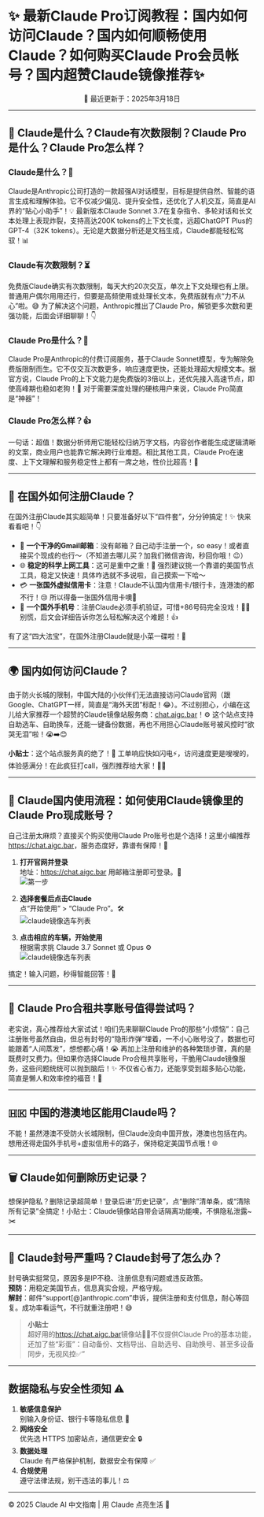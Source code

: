 # ✨ 最新Claude Pro订阅教程：国内如何访问Claude？国内如何顺畅使用Claude？如何购买Claude Pro会员帐号？国内超赞Claude镜像推荐✨

<p align="center">📅 最近更新于：2025年3月18日</p>

---

## 🌟 Claude是什么？Claude有次数限制？Claude Pro是什么？Claude Pro怎么样？

### Claude是什么？🤔
Claude是Anthropic公司打造的一款超强AI对话模型，目标是提供自然、智能的语言生成和理解体验。它不仅减少偏见、提升安全性，还优化了人机交互，简直是AI界的“贴心小助手”！💡 最新版本Claude Sonnet 3.7在复杂指令、多轮对话和长文本处理上表现炸裂，支持高达200K tokens的上下文长度，远超ChatGPT Plus的GPT-4（32K tokens）。无论是大数据分析还是文档生成，Claude都能轻松驾驭！📊

### Claude有次数限制？⏳
免费版Claude确实有次数限制，每天大约20次交互，单次上下文处理也有上限。普通用户偶尔用用还行，但要是高频使用或处理长文本，免费版就有点“力不从心”啦。😅 为了解决这个问题，Anthropic推出了Claude Pro，解锁更多次数和更强功能，后面会详细聊聊！👇

### Claude Pro是什么？🚀
Claude Pro是Anthropic的付费订阅服务，基于Claude Sonnet模型，专为解除免费版限制而生。它不仅交互次数更多，响应速度更快，还能处理超大规模文本。据官方说，Claude Pro的上下文能力是免费版的3倍以上，还优先接入高速节点，即使高峰期也稳如老狗！🐶 对于需要深度处理的硬核用户来说，Claude Pro简直是“神器”！

### Claude Pro怎么样？👍
一句话：超值！数据分析师用它能轻松归纳万字文档，内容创作者能生成逻辑清晰的文案，商业用户也能靠它解决跨行业难题。相比其他工具，Claude Pro在速度、上下文理解和服务稳定性上都有一席之地，性价比超高！💸

---
## 🗽 在国外如何注册Claude？

在国外注册Claude其实超简单！只要准备好以下“四件套”，分分钟搞定！✨ 快来看看吧！👇

- 📧 **一个干净的Gmail邮箱**：没有邮箱？自己动手注册一个，so easy！或者直接买个现成的也行～（不知道去哪儿买？加我们微信咨询，秒回你哦！😉）  
- 🌐 **稳定的科学上网工具**：这可是重中之重！🔑 强烈建议挑一个靠谱的美国节点工具，稳定又快速！具体咋选就不多说啦，自己摸索一下哈～  
- 💳 **一张国外虚拟信用卡**：注意！Claude不认国内信用卡/银行卡，连港澳的都不行！😢 所以得备一张国外信用卡噢🚀  
- 📱 **一个国外手机号**：注册Claude必须手机验证，可惜+86号码完全没戏！🙅‍♂️ 别慌，后文会详细告诉你怎么轻松解决这个难题！👍  

有了这“四大法宝”，在国外注册Claude就是小菜一碟啦！🎉

---

## 🌍 国内如何访问Claude？

由于防火长城的限制，中国大陆的小伙伴们无法直接访问Claude官网（跟Google、ChatGPT一样，简直是“海外天团”标配！😂）。不过别担心，小编在这儿给大家推荐一个超赞的Claude镜像站服务商：<a href="https://chat.aigc.bar/list/#/home">chat.aigc.bar</a>！⚙️ 这个站点支持自助选车、自助换车，还能一键备份数据，再也不用担心Claude账号被风控时“欲哭无泪”啦！😭➡️😊

**小贴士**：这个站点服务真的绝了！💯 工单响应快如闪电⚡，访问速度更是嗖嗖的，体验感满分！在此疯狂打call，强烈推荐给大家！💐✨

---

## 🛒 Claude国内使用流程：如何使用Claude镜像里的Claude Pro现成账号？

自己注册太麻烦？直接买个购买使用Claude Pro账号也是个选择！这里小编推荐<a href="https://chat.aigc.bar/list/#/home">https://chat.aigc.bar</a>，服务态度好，靠谱有保障！🌟

1. **打开官网并登录**  
   地址：<a href="https://chat.aigc.bar/list/#/home">https://chat.aigc.bar</a> 
   用邮箱注册即可登录。📲  
   ![第一步](./images/chataigcbar.png)

2. **选择套餐后点击Claude**  
   点“开始使用” > “Claude Pro”。🛠️  
    ![claude镜像选车列表](./images/claudelist.png)

3. **点击相应的车辆，开始使用**  
   根据需求挑 Claude 3.7 Sonnet 或 Opus ⚙️   
    ![claude镜像选车列表](./images/claudecar.png)

搞定！输入问题，秒得智能回答！💬 

---

## 🤝 Claude Pro合租共享账号值得尝试吗？

老实说，真心推荐给大家试试！咱们先来聊聊Claude Pro的那些“小烦恼”：自己注册账号虽然自由，但总有封号的“隐形炸弹”埋着，一不小心账号没了，数据也可能跟着“人间蒸发”，想想都心痛！😭 再加上注册和维护的各种繁琐步骤，真的是既费时又费力。但如果你选择Claude Pro合租共享账号，干脆用Claude镜像服务，这些问题统统可以抛到脑后！✨ 不仅省心省力，还能享受到超多贴心功能，简直是懒人和效率控的福音！💪

---

## 🇭🇰 中国的港澳地区能用Claude吗？

不能！虽然港澳不受防火长城限制，但Claude没向中国开放，港澳也包括在内。想用还得走国外手机号+虚拟信用卡的路子，保持稳定美国节点哦！🌐

---

## 🗑️ Claude如何删除历史记录？

想保护隐私？删除记录超简单！登录后进“历史记录”，点“删除”清单条，或“清除所有记录”全搞定！小贴士：Claude镜像站自带会话隔离功能噢，不惧隐私泄露~✂️

---

## 🚫 Claude封号严重吗？Claude封号了怎么办？

封号确实挺常见，原因多是IP不稳、注册信息有问题或违反政策。  
**预防**：用稳定美国节点，信息真实合规，严格守规。  
**解封**：邮件“support[@]anthropic.com”申诉，提供注册和支付信息，耐心等回复。成功率看运气，不行就重注册吧！😅

> **小贴士**  
> 超好用的<a href="https://chat.aigc.bar/list/#/home">https://chat.aigc.bar</a>镜像站👩‍🏫不仅提供Claude Pro的基本功能，还加了些“彩蛋”：自动备份、文档导出、自助选号、自助换号、甚至多设备同步，无视风控✅”

---

## 数据隐私与安全性须知 ⚠️

1. **敏感信息保护**  
   别输入身份证、银行卡等隐私信息 🚫  
2. **网络安全**  
   优先选 HTTPS 加密站点，通信更安全 🔒  
3. **数据处理**  
   Claude 有严格保护机制，数据安全有保障 ✅  
4. **合规使用**  
   遵守法律法规，别干违法的事儿！⚖️  

---

© 2025 Claude AI 中文指南 | 用 Claude 点亮生活 🌟
